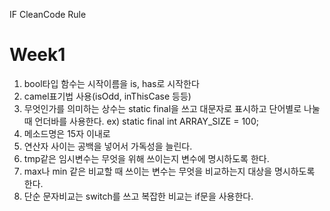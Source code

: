 IF CleanCode Rule

# Week1
1. bool타입 함수는 시작이름을 is, has로 시작한다
2. camel표기법 사용(isOdd, inThisCase 등등)
3. 무엇인가를 의미하는 상수는 static final을 쓰고 대문자로 표시하고 단어별로 나눌 때 언더바를 사용한다.
ex) static final int ARRAY_SIZE = 100;
4. 메소드명은 15자 이내로
5. 연산자 사이는 공백을 넣어서 가독성을 늘린다.
6. tmp같은 임시변수는 무엇을 위해 쓰이는지 변수에 명시하도록 한다.
7. max나 min 같은 비교할 때 쓰이는 변수는 무엇을 비교하는지 대상을 명시하도록 한다.
8. 단순 문자비교는 switch를 쓰고 복잡한 비교는 if문을 사용한다.
